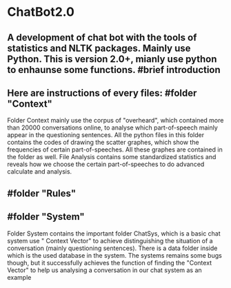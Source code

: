 # ChatBot2.0
A  development of chat bot with the tools of statistics and NLTK packages. Mainly use Python.
This is version 2.0+, mianly use python to enhaunse some functions.
#brief introduction
-------------------
Here are instructions of every files:
#folder "Context"
-----------------
Folder Context mainly use the corpus of "overheard", which contained more than 20000 conversations online, to analyse which part-of-speech mainly appear in the questioning sentences. 
All the python files in this folder contains the codes of drawing the scatter graphes, which show the frequencies of certain part-of-speeches. All these graphes are contained in the folder as well.
File Analysis contains some standardized statistics and reveals how we choose the certain part-of-speeches to do advanced calculate and analysis.

#folder "Rules"
------------------------

#folder "System"
------------------------
Folder System contains the important folder ChatSys, which is a basic chat system use " Context Vector" to achieve distinguishing the situation of a conversation (mainly questioning sentences). There is a data folder inside which is the used database in the system.
The systems remains some bugs though, but it successfully achieves the function of finding the "Context Vector" to help us analysing a conversation in our chat system as an example
